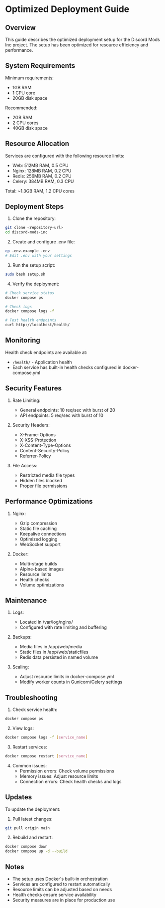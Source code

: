 # Optimized Deployment Guide

## Overview
This guide describes the optimized deployment setup for the Discord Mods Inc project. The setup has been optimized for resource efficiency and performance.

## System Requirements

Minimum requirements:
- 1GB RAM
- 1 CPU core
- 20GB disk space

Recommended:
- 2GB RAM
- 2 CPU cores
- 40GB disk space

## Resource Allocation

Services are configured with the following resource limits:

- Web: 512MB RAM, 0.5 CPU
- Nginx: 128MB RAM, 0.2 CPU
- Redis: 256MB RAM, 0.2 CPU
- Celery: 384MB RAM, 0.3 CPU

Total: ~1.3GB RAM, 1.2 CPU cores

## Deployment Steps

1. Clone the repository:
```bash
git clone <repository-url>
cd discord-mods-inc
```

2. Create and configure .env file:
```bash
cp .env.example .env
# Edit .env with your settings
```

3. Run the setup script:
```bash
sudo bash setup.sh
```

4. Verify the deployment:
```bash
# Check service status
docker compose ps

# Check logs
docker compose logs -f

# Test health endpoints
curl http://localhost/health/
```

## Monitoring

Health check endpoints are available at:
- `/health/` - Application health
- Each service has built-in health checks configured in docker-compose.yml

## Security Features

1. Rate Limiting:
   - General endpoints: 10 req/sec with burst of 20
   - API endpoints: 5 req/sec with burst of 10

2. Security Headers:
   - X-Frame-Options
   - X-XSS-Protection
   - X-Content-Type-Options
   - Content-Security-Policy
   - Referrer-Policy

3. File Access:
   - Restricted media file types
   - Hidden files blocked
   - Proper file permissions

## Performance Optimizations

1. Nginx:
   - Gzip compression
   - Static file caching
   - Keepalive connections
   - Optimized logging
   - WebSocket support

2. Docker:
   - Multi-stage builds
   - Alpine-based images
   - Resource limits
   - Health checks
   - Volume optimizations

## Maintenance

1. Logs:
   - Located in /var/log/nginx/
   - Configured with rate limiting and buffering

2. Backups:
   - Media files in /app/web/media
   - Static files in /app/web/staticfiles
   - Redis data persisted in named volume

3. Scaling:
   - Adjust resource limits in docker-compose.yml
   - Modify worker counts in Gunicorn/Celery settings

## Troubleshooting

1. Check service health:
```bash
docker compose ps
```

2. View logs:
```bash
docker compose logs -f [service_name]
```

3. Restart services:
```bash
docker compose restart [service_name]
```

4. Common issues:
   - Permission errors: Check volume permissions
   - Memory issues: Adjust resource limits
   - Connection errors: Check health checks and logs

## Updates

To update the deployment:

1. Pull latest changes:
```bash
git pull origin main
```

2. Rebuild and restart:
```bash
docker compose down
docker compose up -d --build
```

## Notes

- The setup uses Docker's built-in orchestration
- Services are configured to restart automatically
- Resource limits can be adjusted based on needs
- Health checks ensure service availability
- Security measures are in place for production use